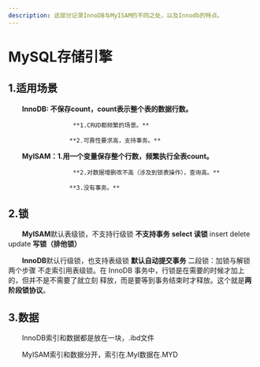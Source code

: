 ```yaml
---
description: 这部分记录InnoDB与MyISAM的不同之处，以及Innodb的特点。
---
```


# MySQL存储引擎

## 1.适用场景

　　**InnoDB:   不保存count，count表示整个表的数据行数。**

                   　　**1.CRUD都频繁的场景。**

                 　　 **2.可靠性要求高，支持事务。**

　　**MyISAM：1.用一个变量保存整个行数，频繁执行全表count。**

                  　　 **2.对数据增删改不高（涉及到锁表操作），查询高。**

                　　  **3.没有事务。**

## 2.锁

　　**MyISAM**默认表级锁，不支持行级锁       **不支持事务** **select 读锁**  insert delete update **写锁（排他锁）**

　　**InnoDB**默认行级锁，也支持表级锁          **默认自动提交事务**    二段锁：加锁与解锁两个步骤  不走索引用表级锁。在 InnoDB 事务中，行锁是在需要的时候才加上的，但并不是不需要了就立刻 释放，而是要等到事务结束时才释放。这个就是**两阶段锁协议**。

## 3.数据

　　InnoDB索引和数据都是放在一块，.ibd文件

　　MyISAM索引和数据分开，索引在.MyI数据在.MYD

